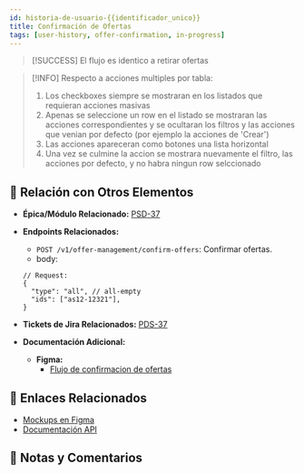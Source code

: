 ```yaml
---
id: historia-de-usuario-{{identificador_unico}}
title: Confirmación de Ofertas
tags: [user-history, offer-confirmation, in-progress]
---
```


> [!SUCCESS]
> El flujo es identico a retirar ofertas

> [!INFO]
> Respecto a acciones multiples por tabla:
>
> 1. Los checkboxes siempre se mostraran en los listados que requieran acciones masivas
> 2. Apenas se seleccione un row en el listado se mostraran las acciones correspondientes y se ocultaran los filtros y las acciones que venian por defecto (por ejemplo la acciones de 'Crear')
> 3. Las acciones apareceran como botones una lista horizontal
> 4. Una vez se culmine la accion se mostrara nuevamente el filtro, las acciones por defecto, y no habra ningun row selccionado

<!-- El flujo es identico a retirar ofertas -->
<!---->
<!-- - Respecto a acciones multiples por tabla: -->
<!--   1. Los checkboxes siempre se mostraran en los listados que requieran acciones masivas -->
<!--   2. Apenas se seleccione un row en el listado se mostraran las acciones correspondientes y se ocultaran los filtros y las acciones que venian por defecto (por ejemplo la acciones de 'Crear') -->
<!--   3. Las acciones apareceran como botones una lista horizontal -->
<!--   4. Una vez se culmine la accion se mostrara nuevamente el filtro, las acciones por defecto, y no habra ningun row selccionado -->

<!-- ## 📋 Descripción General -->
<!---->
<!-- **Como** [Administrador de Organizacion],   -->
<!-- **Quiero** confirmar las ofertas creadas asociadas a la [Organización],   -->
<!-- **Para** registrar la aceptación de la tasación. -->

<!-- ## 🎯 Criterios de Aceptación -->
<!---->
<!-- - [ ] **Funcionalidad Configurada para:** Esta funcionalidad debe estar configurada para [Funcionalidad: Confirmar Ofertas]. -->
<!-- - [ ] **Aceptación Masiva de Ofertas:** La funcionalidad debe permitir la aceptación masiva de ofertas. -->
<!-- - [ ] **Mensaje de Confirmación:** Al aceptar, debe mostrarse un mensaje pop-up de confirmación final con el texto: “¿Está seguro de aprobar las xx oferta(s) seleccionada(s)?” con las opciones: -->
<!--   - Sí -->
<!--   - No -->
<!-- - [ ] **Acciones Tras Confirmación:** -->
<!--   - **Si se selecciona "Sí":** Cambiar el estado de las ofertas a [Confirmed]. -->
<!--   - **Si se selecciona "No":** Regresar a la pantalla anterior. -->
<!-- - [ ] **Cambio de Estado del Evento:** Cuando todas las ofertas del evento estén en estado [Confirmed], el estado del evento debe cambiar a [ReadyToPublish]. -->

## 🔗 Relación con Otros Elementos

- **Épica/Módulo Relacionado:** [PSD-37](https://novaly-team.atlassian.net/browse/PSD-37)
- **Endpoints Relacionados:**

  - `POST /v1/offer-management/confirm-offers`: Confirmar ofertas.
  - body:

  ```jsonc
  // Request:
  {
    "type": "all", // all-empty
    "ids": ["as12-12321"],
  }
  ```

- **Tickets de Jira Relacionados:** [PDS-37](https://novaly-team.atlassian.net/browse/PSD-37)
- **Documentación Adicional:**
  - **Figma:**
    - [Flujo de confirmacion de ofertas](https://www.figma.com/design/7h5bUXzvQMQYmOc7jNNm4b/Subastas-UI?node-id=1403-86452&t=812XUNk83O6rBg6K-4)

<!-- ## 🧪 Pruebas y Calidad -->
<!---->
<!-- - [ ] **Unit Tests:** Desarrollar pruebas unitarias para la lógica de aceptación masiva de ofertas y el manejo de mensajes pop-up. -->
<!-- - [ ] **Integration Tests:** Verificar la integración con la base de datos y la API para el cambio de estado de ofertas y eventos. -->
<!-- - [ ] **QA Check:** Revisión por el equipo de QA para asegurar que la funcionalidad cumple con los requisitos. -->
<!---->
<!-- ## 🚀 Desarrollo -->
<!---->
<!-- ### Tareas -->
<!---->
<!-- - [x] **Desarrollo de Endpoints Requeridos:** Implementar el endpoint para aceptar ofertas. -->
<!-- - [ ] **Desarrollo de la Funcionalidad:** Implementar la lógica para la aceptación masiva de ofertas y el mensaje pop-up de confirmación. -->
<!-- - [ ] **Cambio de Estado del Evento:** Implementar la lógica para cambiar el estado del evento cuando todas las ofertas estén aceptadas. -->
<!---->
<!-- ### Progreso -->
<!---->
<!-- - **Fecha de Inicio:** 30/08/2024 -->
<!-- - **Fecha Estimada de Finalización:** 05/09/2024 -->
<!-- - **Desarrolladores Responsables:** Frank Cary -->
<!---->
<!-- ## 📷 Capturas de Pantalla / Mockups -->
<!---->
<!-- - **Capturas de Pantalla:** Incluye imágenes relevantes de la interfaz y visualización esperada (a añadir). -->
<!---->
<!-- ## 🔄 Cambios Requeridos -->
<!---->
<!-- - [ ] **Cambio 1:** Ajustar la interfaz para mostrar correctamente el mensaje pop-up de confirmación. -->
<!-- - [ ] **Cambio 2:** Asegurar que el estado del evento se actualice correctamente al aceptar todas las ofertas. -->
<!---->
<!-- ## 🛠️ Implementación Técnica -->
<!---->
<!-- ### Repositorio y Rama -->
<!---->
<!-- - [ ] **Revisar Compatibilidad:** Asegurarse de que la nueva funcionalidad sea compatible con los módulos existentes. -->
<!-- - [ ] **Actualizar Documentación:** Modificar la documentación técnica si es necesario para reflejar los cambios. -->
<!---->

## 📂 Enlaces Relacionados

- [Mockups en Figma](https://www.figma.com/design/7h5bUXzvQMQYmOc7jNNm4b/Subastas-UI?node-id=1521-34420&t=1gF1Kx63LP3LUSWz-4)
- [Documentación API](https://back.deocasion.mrmisti.com/docs#/)
<!-- - [Guía de Estilo de Código]() -->

## 📑 Notas y Comentarios

<!-- ## 📞 Contactos Relevantes -->
<!---->
<!-- ## 🔍 Revisión Final -->
<!---->
<!-- - [ ] **Revisión por Product Owner** -->
<!-- - [ ] **Revisión por QA** -->
<!-- - [ ] **Aprobación Final** -->
